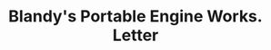 ---
doi: 10.7916/D86411V8
date_other: '1860'
date_other_textual: 1860-1869
form: correspondence
genre:
- Letters (correspondence)
name:
- Blandy's Portable Engine Works
object_in_context_url: https://biggert.cul.columbia.edu/items/view/ave_biggert_01316
subject_hierarchical_geographic:
- Newark, Ohio, United States
subject_name:
- Blandy's Portable Engine Works
title: Blandy's Portable Engine Works. Letter
sort_title: Blandy's Portable Engine Works. Letter
call_number: ave_biggert_01316
coordinates:
- 40.06305555555555,-82.41666666666667
pid: ave_biggert_01316
identifiers: ave_biggert_01316
thumbnail: https://derivativo-3.library.columbia.edu/iiif/2/ldpd:343069/full/!256,256/0/native.jpg
permalink: /biggert/ave_biggert_01316/
layout: iiif-image-page
---